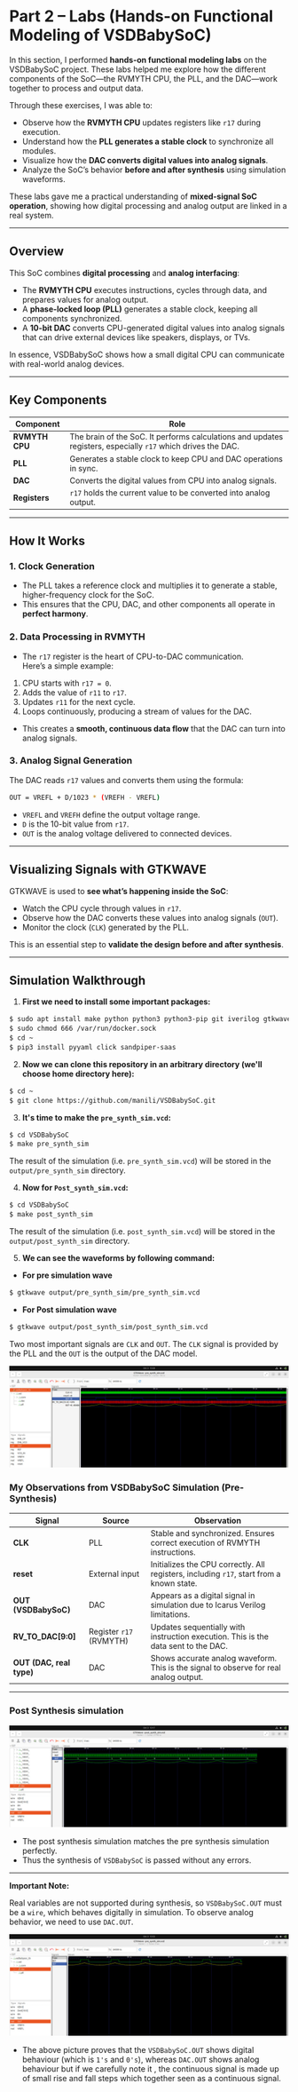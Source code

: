 # Part 2 – Labs (Hands-on Functional Modeling of VSDBabySoC)

In this section, I performed **hands-on functional modeling labs** on the VSDBabySoC project. These labs helped me explore how the different components of the SoC—the RVMYTH CPU, the PLL, and the DAC—work together to process and output data.

Through these exercises, I was able to:

- Observe how the **RVMYTH CPU** updates registers like `r17` during execution.  
- Understand how the **PLL generates a stable clock** to synchronize all modules.  
- Visualize how the **DAC converts digital values into analog signals**.  
- Analyze the SoC’s behavior **before and after synthesis** using simulation waveforms.

These labs gave me a practical understanding of **mixed-signal SoC operation**, showing how digital processing and analog output are linked in a real system.

---

## Overview

This SoC combines **digital processing** and **analog interfacing**:

- The **RVMYTH CPU** executes instructions, cycles through data, and prepares values for analog output.  
- A **phase-locked loop (PLL)** generates a stable clock, keeping all components synchronized.  
- A **10-bit DAC** converts CPU-generated digital values into analog signals that can drive external devices like speakers, displays, or TVs.

In essence, VSDBabySoC shows how a small digital CPU can communicate with real-world analog devices.

---

## Key Components

| Component | Role |
|-----------|------|
| **RVMYTH CPU** | The brain of the SoC. It performs calculations and updates registers, especially `r17` which drives the DAC. |
| **PLL** | Generates a stable clock to keep CPU and DAC operations in sync. |
| **DAC** | Converts the digital values from CPU into analog signals. |
| **Registers** | `r17` holds the current value to be converted into analog output. |

---

## How It Works

### 1. Clock Generation

- The PLL takes a reference clock and multiplies it to generate a stable, higher-frequency clock for the SoC.  
- This ensures that the CPU, DAC, and other components all operate in **perfect harmony**.

### 2. Data Processing in RVMYTH

- The `r17` register is the heart of CPU-to-DAC communication.  
Here’s a simple example:

1. CPU starts with `r17 = 0`.  
2. Adds the value of `r11` to `r17`.  
3. Updates `r11` for the next cycle.  
4. Loops continuously, producing a stream of values for the DAC.

- This creates a **smooth, continuous data flow** that the DAC can turn into analog signals.

### 3. Analog Signal Generation

The DAC reads `r17` values and converts them using the formula:

```bash
OUT = VREFL + D/1023 * (VREFH - VREFL)
```

- `VREFL` and `VREFH` define the output voltage range.  
- `D` is the 10-bit value from `r17`.  
- `OUT` is the analog voltage delivered to connected devices.

---

## Visualizing Signals with GTKWAVE

GTKWAVE is used to **see what’s happening inside the SoC**:

- Watch the CPU cycle through values in `r17`.  
- Observe how the DAC converts these values into analog signals (`OUT`).  
- Monitor the clock (`CLK`) generated by the PLL.  

This is an essential step to **validate the design before and after synthesis**.

---

## Simulation Walkthrough

  1. **First we need to install some important packages:**

  ```bash
  $ sudo apt install make python python3 python3-pip git iverilog gtkwave docker.io
  $ sudo chmod 666 /var/run/docker.sock
  $ cd ~
  $ pip3 install pyyaml click sandpiper-saas
  ```

  2. **Now we can clone this repository in an arbitrary directory (we'll choose home directory here):**

  ```bash
  $ cd ~
  $ git clone https://github.com/manili/VSDBabySoC.git

  ```
 3. **It's time to make the `pre_synth_sim.vcd`:**

  ```bash
  $ cd VSDBabySoC
  $ make pre_synth_sim

  ```
  
  The result of the simulation (i.e. `pre_synth_sim.vcd`) will be stored in the `output/pre_synth_sim` directory.

  4. **Now for `Post_synth_sim.vcd`:**

  ```bash
  $ cd VSDBabySoC
  $ make post_synth_sim
  ```

  The result of the simulation (i.e. `post_synth_sim.vcd`) will be stored in the `output/post_synth_sim` directory.

  5. **We can see the waveforms by following command:**

  - **For pre simulation wave** 

  ```bash
  $ gtkwave output/pre_synth_sim/pre_synth_sim.vcd
  ```
  - **For Post simulation wave**

  ```bash
  $ gtkwave output/post_synth_sim/post_synth_sim.vcd
  ```
  
  Two most important signals are `CLK` and `OUT`. The `CLK` signal is provided by the PLL and the `OUT` is the output of the DAC model. 

   ![pre_synth_sim](Screenshots/pre_synth_sim.jpg)

### My Observations from VSDBabySoC Simulation (Pre-Synthesis)

| Signal                  | Source                     | Observation                                                                                   |
|-------------------------|----------------------------|-----------------------------------------------------------------------------------------------|
| **CLK**                 | PLL                        | Stable and synchronized. Ensures correct execution of RVMYTH instructions.                  |
| **reset**               | External input             | Initializes the CPU correctly. All registers, including `r17`, start from a known state.    |
| **OUT (VSDBabySoC)**    | DAC                        | Appears as a digital signal in simulation due to Icarus Verilog limitations.                |
| **RV_TO_DAC[9:0]**      | Register `r17` (RVMYTH)  | Updates sequentially with instruction execution. This is the data sent to the DAC.          |
| **OUT (DAC, real type)** | DAC                        | Shows accurate analog waveform. This is the signal to observe for real analog output.        |

---

### Post Synthesis simulation

![post_synth_sim](Screenshots/post_synth_sim.jpg)

- The post synthesis simulation matches the pre synthesis simulation perfectly.
- Thus the synthesis of `VSDBabySoC` is passed without any errors.

---

**Important Note:**
  
Real variables are not supported during synthesis, so `VSDBabySoC.OUT` must be a `wire`, which behaves digitally in simulation. To observe analog behavior, we need to use `DAC.OUT`.

![out comparision](Screenshots/out_comparision.jpg)

- The above picture proves that the `VSDBabySoC.OUT` shows digital behaviour (which is `1's` and `0's`), whereas `DAC.OUT` shows analog behaviour but if we carefully note it , the continuous signal is made up of small rise and fall steps which together seen as a continuous signal.